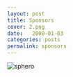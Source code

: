 ```yaml
---
layout: post
title: Sponsors
cover: 2.png
date:   2000-01-03
categories: posts
permalink: sponsors
---
```


![sphero](https://raw.githubusercontent.com/defconbots/defcobots.github.io/master/images/sponsors/sphero.png "sphero")
